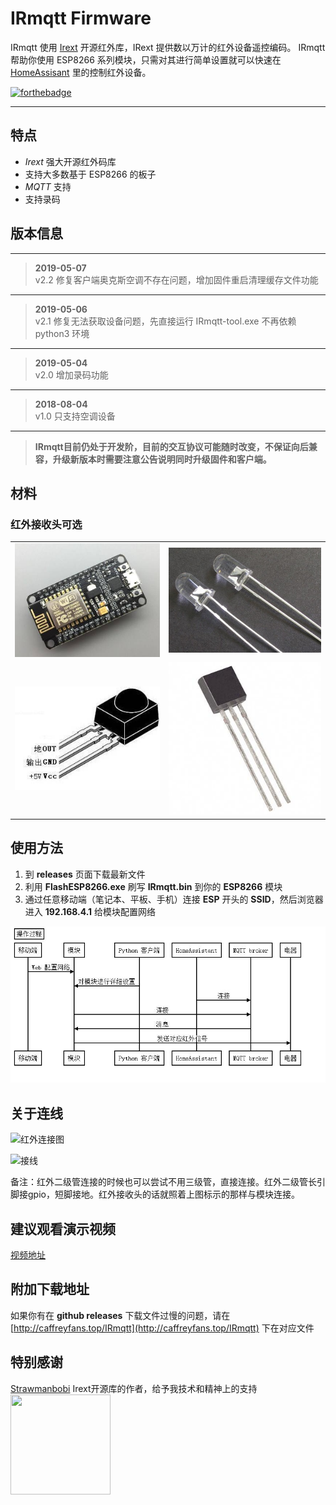 ﻿# IRmqtt Firmware

IRmqtt 使用 [Irext](https://github.com/irext/irext-core) 开源红外库，IRext 提供数以万计的红外设备遥控编码。
IRmqtt 帮助你使用 ESP8266 系列模块，只需对其进行简单设置就可以快速在 [HomeAssisant](https://www.home-assistant.io) 里的控制红外设备。

[![forthebadge](https://forthebadge.com/images/badges/built-with-love.svg)](https://forthebadge.com)

---

## 特点

* *Irext* 强大开源红外码库
* 支持大多数基于 ESP8266 的板子
* *MQTT* 支持
* 支持录码

## 版本信息
---
> **2019-05-07**<br />
> v2.2 修复客户端奥克斯空调不存在问题，增加固件重启清理缓存文件功能

---
> **2019-05-06**<br />
> v2.1 修复无法获取设备问题，先直接运行 IRmqtt-tool.exe 不再依赖 python3 环境

---
> **2019-05-04**<br />
> v2.0 增加录码功能  

---
> **2018-08-04**<br />
> v1.0 只支持空调设备  

---
> **IRmqtt目前仍处于开发阶，目前的交互协议可能随时改变，不保证向后兼容，升级新版本时需要注意公告说明同时升级固件和客户端。**

## 材料
### 红外接收头可选
|||
|---|---|
|![Nodemcu](src/nodemcu.jpg) | ![红外二级管](src/ir_led.jpg) |
![红外接收头](src/ir_receiver.jpg) | ![三级管](src/transistor.jpg) |


## 使用方法

1. 到 **releases** 页面下载最新文件
2. 利用 **FlashESP8266.exe** 刷写 **IRmqtt.bin** 到你的 **ESP8266** 模块
3. 通过任意移动端（笔记本、平板、手机）连接 **ESP** 开头的 **SSID**，然后浏览器进入 **192.168.4.1** 给模块配置网络
<!--4. 利用 **python3** 环境执行 **IRmqtt-tool.py** 给你的模块进行设置-->

![时序图](src/sequence.jpg)

## 关于连线
![红外连接图](https://camo.githubusercontent.com/8b4e10e4d829d417cc29a5d5a563f650fb4beabf/687474703a2f2f667269747a696e672e6f72672f6d656469612f667269747a696e672d7265706f2f70726f6a656374732f652f657370383236362d69722d7472616e736d69747465722f696d616765732f49522532305472616e736d69747465725f62622e706e67)

![接线](https://raw.githubusercontent.com/Caffreyfans/IRmqtt/dev/src/connect.jpg)

备注：红外二级管连接的时候也可以尝试不用三级管，直接连接。红外二级管长引脚接gpio，短脚接地。红外接收头的话就照着上图标示的那样与模块连接。

## 建议观看演示视频
[视频地址](https://www.bilibili.com/video/av51492029/)

## 附加下载地址
如果你有在 **github releases** 下载文件过慢的问题，请在 [http://caffreyfans.top/IRmqtt](http://caffreyfans.top/IRmqtt) 下在对应文件

## 特别感谢
[Strawmanbobi](https://github.com/strawmanbobi) Irext开源库的作者，给予我技术和精神上的支持
<img src="http://irext.net/images/bobi_qr.png" align="left" height="160" width="160">